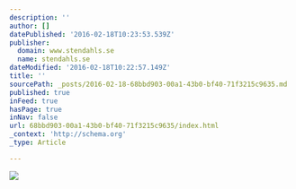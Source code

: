 ```yaml
---
description: ''
author: []
datePublished: '2016-02-18T10:23:53.539Z'
publisher:
  domain: www.stendahls.se
  name: stendahls.se
dateModified: '2016-02-18T10:22:57.149Z'
title: ''
sourcePath: _posts/2016-02-18-68bbd903-00a1-43b0-bf40-71f3215c9635.md
published: true
inFeed: true
hasPage: true
inNav: false
url: 68bbd903-00a1-43b0-bf40-71f3215c9635/index.html
_context: 'http://schema.org'
_type: Article

---
```

![](http://www.stendahls.se/sites/default/files/volvocase2_2.jpg)